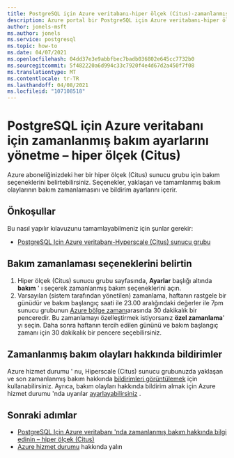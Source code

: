 ```yaml
---
title: PostgreSQL için Azure veritabanı-hiper ölçek (Citus)-zamanlanmış bakım-Azure portal
description: Azure portal bir PostgreSQL için Azure veritabanı-hiper ölçek (Citus) için zamanlanmış bakım ayarlarını yapılandırmayı öğrenin.
author: jonels-msft
ms.author: jonels
ms.service: postgresql
ms.topic: how-to
ms.date: 04/07/2021
ms.openlocfilehash: 04dd37e3e9abbfbec7badb036802e645cc7732b0
ms.sourcegitcommit: 5f482220a6d994c33c7920f4e4d67d2a450f7f08
ms.translationtype: MT
ms.contentlocale: tr-TR
ms.lasthandoff: 04/08/2021
ms.locfileid: "107108518"
---
```

# <a name="manage-scheduled-maintenance-settings-for-azure-database-for-postgresql--hyperscale-citus"></a>PostgreSQL için Azure veritabanı için zamanlanmış bakım ayarlarını yönetme – hiper ölçek (Citus)

Azure aboneliğinizdeki her bir hiper ölçek (Citus) sunucu grubu için bakım seçeneklerini belirtebilirsiniz. Seçenekler, yaklaşan ve tamamlanmış bakım olaylarının bakım zamanlamasını ve bildirim ayarlarını içerir.

## <a name="prerequisites"></a>Önkoşullar

Bu nasıl yapılır kılavuzunu tamamlayabilmeniz için şunlar gerekir:

- [PostgreSQL Için Azure veritabanı-Hyperscale (Citus) sunucu grubu](quickstart-create-hyperscale-portal.md)

## <a name="specify-maintenance-schedule-options"></a>Bakım zamanlaması seçeneklerini belirtin

1. Hiper ölçek (Citus) sunucu grubu sayfasında, **Ayarlar** başlığı altında **bakım** ' ı seçerek zamanlanmış bakım seçeneklerini açın.
2. Varsayılan (sistem tarafından yönetilen) zamanlama, haftanın rastgele bir günüdür ve bakım başlangıç saati ile 23.00 aralığındaki değerler ile 7pm sunucu grubunun [Azure bölge zamanı](https://go.microsoft.com/fwlink/?linkid=2143646)arasında 30 dakikalık bir penceredir. Bu zamanlamayı özelleştirmek istiyorsanız **özel zamanlama**' yı seçin. Daha sonra haftanın tercih edilen gününü ve bakım başlangıç zamanı için 30 dakikalık bir pencere seçebilirsiniz.

## <a name="notifications-about-scheduled-maintenance-events"></a>Zamanlanmış bakım olayları hakkında bildirimler

Azure hizmet durumu ' nu, Hiperscale (Citus) sunucu grubunuzda yaklaşan ve son zamanlanmış bakım hakkında [bildirimleri görüntülemek](../service-health/service-notifications.md) için kullanabilirsiniz. Ayrıca, bakım olayları hakkında bildirim almak için Azure hizmet durumu 'nda uyarılar [ayarlayabilirsiniz](../service-health/resource-health-alert-monitor-guide.md) .

## <a name="next-steps"></a>Sonraki adımlar

* [PostgreSQL Için Azure veritabanı 'nda zamanlanmış bakım hakkında bilgi edinin – hiper ölçek (Citus)](concepts-hyperscale-maintenance.md)
* [Azure hizmet durumu](../service-health/overview.md) hakkında yalın
